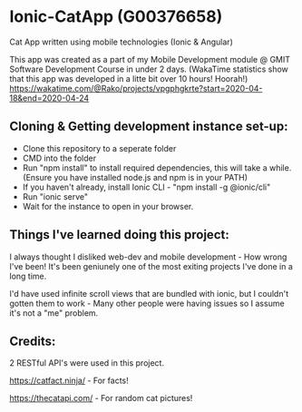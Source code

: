 # Ionic-CatApp (G00376658)
Cat App written using mobile technologies (Ionic &amp; Angular)

This app was created as a part of my Mobile Development module @ GMIT Software Development Course in under 2 days. (WakaTime statistics show that this app was developed in a litte bit over 10 hours! Hoorah!)
https://wakatime.com/@Rako/projects/vpgphgkrte?start=2020-04-18&end=2020-04-24

## Cloning & Getting development instance set-up:
* Clone this repository to a seperate folder
* CMD into the folder
* Run "npm install" to install required dependencies, this will take a while. (Ensure you have installed node.js and npm is in your PATH)
* If you haven't already, install Ionic CLI - "npm install -g @ionic/cli"
* Run "ionic serve"
* Wait for the instance to open in your browser.

## Things I've learned doing this project:
I always thought I disliked web-dev and mobile development - How wrong I've been! It's been geniunely one of the most exiting projects I've done in a long time.

I'd have used infinite scroll views that are bundled with ionic, but I couldn't gotten them to work - Many other people were having issues so I assume it's not a "me" problem.

## Credits:
2 RESTful API's were used in this project.

https://catfact.ninja/ - For facts!

https://thecatapi.com/ - For random cat pictures!
